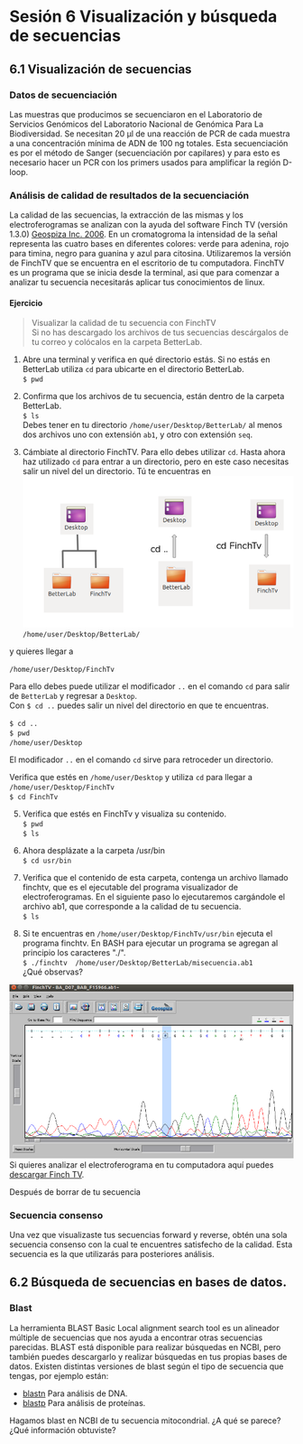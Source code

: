 # Sesión 6 Visualización y búsqueda de secuencias  

## 6.1 Visualización de secuencias  
### Datos de secuenciación  
Las muestras que producimos se secuenciaron en el Laboratorio de Servicios Genómicos del Laboratorio Nacional de Genómica Para La Biodiversidad. Se necesitan 20 µl de una reacción de PCR de cada muestra a una concentración mínima de ADN de 100 ng  totales. Esta secuenciación es por el método de Sanger (secuenciación por capilares) y para esto es necesario hacer un PCR con los primers usados para amplificar la región D-loop.  

### Análisis de calidad de resultados de la secuenciación   

La calidad de las secuencias, la extracción de las mismas y los electroferogramas se analizan con la ayuda del software Finch TV (versión 1.3.0) [Geospiza Inc. 2006](http://informatics.perkinelmer.com/Support/SupportNews/details/?SupportNews=124). En un cromatogroma la intensidad de la señal representa las cuatro bases en diferentes colores: verde para adenina, rojo para timina, negro para guanina y azul para citosina. Utilizaremos la versión de FinchTV que se encuentra en el escritorio de tu computadora. FinchTV es un programa que se inicia desde la terminal, asi que para comenzar a analizar tu secuencia necesitarás aplicar tus conocimientos de linux.  
  
#### Ejercicio   
> Visualizar la calidad de tu secuencia con FinchTV  
> Si no has descargado los archivos de tus secuencias descárgalos de tu correo y colócalos en la carpeta BetterLab.    

1. Abre una terminal y verifica en qué directorio estás. Si no estás en BetterLab utiliza `cd` para ubicarte en el directorio BetterLab.  
`$ pwd  `  

2. Confirma que los archivos de tu secuencia, están dentro de la carpeta BetterLab.  
`$ ls`  
Debes tener en tu directorio `/home/user/Desktop/BetterLab/` al menos dos archivos uno con extensión `ab1`, y otro con extensión `seq`. 

3. Cámbiate al directorio FinchTV. Para ello debes utilizar `cd`. Hasta ahora haz utilizado `cd` para entrar a un directorio, pero en este caso necesitas salir un nivel del un directorio. Tú te encuentras en  
  ![Directorios](Directorios.png)  
`/home/user/Desktop/BetterLab/`   
  
y quieres llegar a    
  
`/home/user/Desktop/FinchTv`    
    
Para ello debes puede utilizar el modificador `..` en el comando `cd` para salir de `BetterLab` y regresar a `Desktop`.  
Con `$ cd ..`  puedes salir un nivel del directorio en que te encuentras.  
  
`$ cd ..`  
`$ pwd `    
`/home/user/Desktop`      
  
El modificador `..`  en el comando `cd` sirve para retroceder un directorio.    
  
Verifica que estés en `/home/user/Desktop` y utiliza `cd` para llegar a `/home/user/Desktop/FinchTv`     
`$ cd FinchTv` 
 
5. Verifica que estés en FinchTv y visualiza su contenido.   
`$ pwd `   
`$ ls `    
  
6. Ahora desplázate a la carpeta /usr/bin  
`$ cd usr/bin`  
  
7. Verifica que el contenido de esta carpeta, contenga un archivo llamado finchtv, que es el ejecutable del programa visualizador de electroferogramas.  En el siguiente paso lo ejecutaremos cargándole el archivo ab1, que corresponde a la calidad de tu secuencia.  
`$ ls`  
  
8. Si te encuentras en `/home/user/Desktop/FinchTv/usr/bin` ejecuta el programa finchtv. En BASH para ejecutar un programa se agregan al principio los caracteres "./".  
`$ ./finchtv  /home/user/Desktop/BetterLab/misecuencia.ab1`   
¿Qué observas?  

![FinchTV](Finchtv.png)   
Si quieres analizar el electroferograma en tu computadora aquí puedes [descargar Finch TV](https://slackware.pkgs.org/14.1/slackonly-x86_64/finchtv-1.3.1-i386-1_slack.txz.html).  

Después de borrar de tu secuencia 
### Secuencia consenso  
Una vez que visualizaste tus secuencias forward y reverse, obtén una sola secuencia consenso con la cual te encuentres satisfecho de la calidad. Esta secuencia es la que utilizarás para posteriores análisis.  

  
      
## 6.2 Búsqueda de secuencias en bases de datos.    
### Blast  
La herramienta BLAST Basic Local alignment search tool es un alineador múltiple de secuencias que nos ayuda a encontrar otras secuencias parecidas. BLAST está disponible para realizar búsquedas en NCBI, pero también puedes descargarlo y realizar búsquedas en tus propias bases de datos. Existen distintas versiones de blast según el tipo de secuencia que tengas, por ejemplo están:  
  
- [blastn](https://blast.ncbi.nlm.nih.gov/Blast.cgi?PAGE_TYPE=BlastSearch)  Para análisis de DNA.    
- [blastp](https://blast.ncbi.nlm.nih.gov/Blast.cgi?PAGE=Proteins)  Para análisis de proteínas.  

Hagamos blast en NCBI de tu secuencia mitocondrial. ¿A qué se parece? ¿Qué información obtuviste?    

